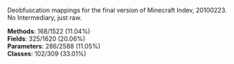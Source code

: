 Deobfuscation mappings for the final version of Minecraft Indev, 20100223. No Intermediary, just raw.

**Methods**: 168/1522 (11.04%)   
**Fields**: 325/1620 (20.06%)  
**Parameters**: 286/2588 (11.05%)  
**Classes**: 102/309 (33.01%)
